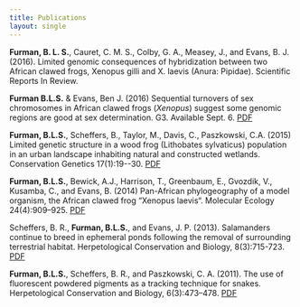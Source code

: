 ```yaml
---
title: Publications
layout: single
---
```


**Furman, B. L. S.**, Cauret, C. M. S., Colby, G. A., Measey, J., and Evans, B. J. (2016). Limited genomic consequences of hybridization between two African clawed frogs, Xenopus gilli and X. laevis (Anura: Pipidae). Scientific Reports In Review.

**Furman B.L.S.** & Evans, Ben J. (2016) Sequential turnovers of sex chromosomes in African clawed frogs (*Xenopus*) suggest some genomic regions are good at sex determination. G3. Available Sept. 6. [PDF](/assets/papers/Furman_Evans_2016_manuscript.pdf)

**Furman, B.L.S.**, Scheffers, B., Taylor, M., Davis, C., Paszkowski, C.A. (2015) Limited genetic structure in a wood frog (Lithobates sylvaticus) population in an urban landscape inhabiting natural and constructed wetlands. Conservation Genetics 17(1):19--30. [PDF](/assets/papers/ConGen2015.pdf)

**Furman, B.L.S.**, Bewick, A.J., Harrison, T., Greenbaum, E., Gvozdik, V., Kusamba, C., and Evans, B. (2014) Pan-African phylogeography of a model organism, the African clawed frog “Xenopus laevis“. Molecular Ecology 24(4):909–925. [PDF](/assets/papers/furmanetal2015.pdf)

Scheffers, B. R., **Furman, B.L.S.**, and Evans, J. P. (2013). Salamanders continue to breed in ephemeral ponds following the removal of surrounding terrestrial habitat. Herpetological Conservation and Biology, 8(3):715-723. [PDF](/assets/papers/scheffers2013.pdf)

**Furman, B.L.S.**, Scheffers, B. R., and Paszkowski, C. A. (2011). The use of fluorescent powdered pigments as a tracking technique for snakes. Herpetological Conservation and Biology, 6(3):473–478. [PDF](/assets/papers/furman2011_herpconbio.pdf)
